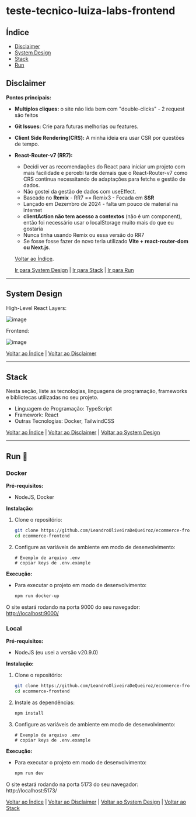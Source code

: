 # teste-tecnico-luiza-labs-frontend

## Índice

* [Disclaimer](#disclaimer)
* [System Design](#system-design)
* [Stack](#stack)
* [Run](#run)

## Disclaimer <a name="disclaimer"></a>

**Pontos principais:**
* **Multiplos cliques:** o site não lida bem com "double-clicks" - 2 request são feitos
* **Git Issues:** Crie para futuras melhorias ou features.
* **Client Side Rendering(CRS):** A minha ideia era usar CSR por questões de tempo.
* **React-Router-v7 (RR7):**
  * Decidi ver as recomendações do React para iniciar um projeto com mais facilidade e percebi tarde demais que o React-Router-v7 como CRS continua necessitando de adaptações para fetchs e gestão de dados.
  * Não gostei da gestão de dados com useEffect.
  * Baseado no **Remix** - RR7 == Remix3 - Focada em **SSR**
  * Lançado em Dezembro de 2024 - falta um pouco de material na internet
  * **clientAction não tem acesso a contextos** (não é um component), então foi necessário usar o localStorage muito mais do que eu gostaria
  * Nunca tinha usando Remix ou essa versão do RR7
  * Se fosse fosse fazer de novo teria utilizado **Vite + react-router-dom ou Next.js**.

  [Voltar ao Índice](#índice).
 
  [Ir para System Design](#system-design) | [Ir para Stack](#stack) | [Ir para Run](#run)

---

## System Design <a name="system-design"></a>
High-Level React Layers:

![image](https://github.com/user-attachments/assets/f771eb99-0898-48bd-ad9b-023a087dc411)

Frontend:

![image](https://github.com/user-attachments/assets/1e6ab4d0-bb27-4db6-a659-6b5e9eaafc6e)

[Voltar ao Índice](#índice) | [Voltar ao Disclaimer](#disclaimer)

---

## Stack <a name="stack"></a>

Nesta seção, liste as tecnologias, linguagens de programação, frameworks e bibliotecas utilizadas no seu projeto.

* Linguagem de Programação: TypeScript
* Framework: React
* Outras Tecnologias: Docker, TailwindCSS

[Voltar ao Índice](#índice) | [Voltar ao Disclaimer](#disclaimer) | [Voltar ao System Design](#system-design)

---

## Run 🚀 <a name="run"></a>

### Docker

**Pré-requisitos:**

* NodeJS, Docker

**Instalação:**

1.  Clone o repositório:
    ```bash
    git clone https://github.com/LeandroOliveiraDeQueiroz/ecommerce-frontend.git
    cd ecommerce-frontend
    ```
2.  Configure as variáveis de ambiente em modo de desenvolvimento:
    ```
    # Exemplo de arquivo .env
    # copiar keys de .env.example
    ```

**Execução:**

* Para executar o projeto em modo de desenvolvimento:
    ```bash
    npm run docker-up
    ```

O site estará rodando na porta 9000 do seu navegador: [http://localhost:9000/](http://localhost:9000/)

### Local

**Pré-requisitos:**

* NodeJS (eu usei a versão v20.9.0)

**Instalação:**

1.  Clone o repositório:
    ```bash
    git clone https://github.com/LeandroOliveiraDeQueiroz/ecommerce-frontend.git
    cd ecommerce-frontend
    ```
2.  Instale as dependências:
    ```bash
    npm install
    ```

3.  Configure as variáveis de ambiente em modo de desenvolvimento:
    ```
    # Exemplo de arquivo .env
    # copiar keys de .env.example
    ```

**Execução:**

* Para executar o projeto em modo de desenvolvimento:
    ```bash
    npm run dev
    ```
O site estará rodando na porta 5173 do seu navegador: http://localhost:5173/

[Voltar ao Índice](#índice) | [Voltar ao Disclaimer](#disclaimer) | [Voltar ao System Design](#system-design) | [Voltar ao Stack](#stack)
